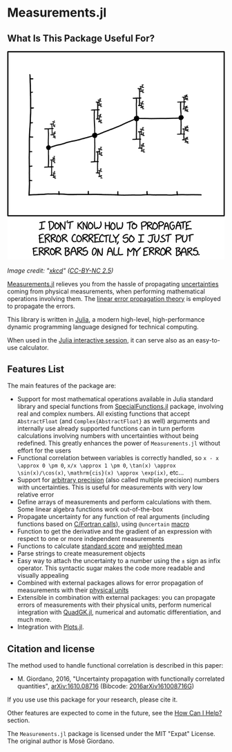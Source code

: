 Measurements.jl
===============

## What Is This Package Useful For?

![image](error_bars_2x.png)

*Image credit: "[xkcd](https://xkcd.com/2110/)" ([CC-BY-NC
2.5](https://creativecommons.org/licenses/by-nc/2.5/))*

[Measurements.jl](https://github.com/JuliaPhysics/Measurements.jl) relieves you
from the hassle of propagating
[uncertainties](https://en.wikipedia.org/wiki/Measurement_uncertainty) coming
from physical measurements, when performing mathematical operations involving
them.  The [linear error propagation
theory](https://en.wikipedia.org/wiki/Propagation_of_uncertainty) is employed to
propagate the errors.

This library is written in [Julia](http://julialang.org/), a modern high-level,
high-performance dynamic programming language designed for technical computing.

When used in the [Julia interactive
session](https://docs.julialang.org/en/v1/stdlib/REPL/), it can serve also as an
easy-to-use calculator.

## Features List

The main features of the package are:

- Support for most mathematical operations available in Julia standard library
  and special functions from
  [SpecialFunctions.jl](https://github.com/JuliaMath/SpecialFunctions.jl)
  package, involving real and complex numbers. All existing functions that
  accept `AbstractFloat` (and `Complex{AbstractFloat}` as well) arguments and
  internally use already supported functions can in turn perform calculations
  involving numbers with uncertainties without being redefined. This greatly
  enhances the power of `Measurements.jl` without effort for the users
- Functional correlation between variables is correctly handled, so ``x - x
  \approx 0 \pm 0``, ``x/x \approx 1 \pm 0``, ``\tan(x) \approx
  \sin(x)/\cos(x)``, ``\mathrm{cis}(x) \approx \exp(ix)``, etc\...
- Support for [arbitrary
  precision](https://docs.julialang.org/en/v1/manual/integers-and-floating-point-numbers/#Arbitrary-Precision-Arithmetic-1)
  (also called multiple precision) numbers with uncertainties. This is useful
  for measurements with very low relative error
- Define arrays of measurements and perform calculations with them.  Some linear
  algebra functions work out-of-the-box
- Propagate uncertainty for any function of real arguments (including functions
  based on [C/Fortran
  calls](https://docs.julialang.org/en/v1/manual/calling-c-and-fortran-code/)),
  using `@uncertain`
  [macro](https://docs.julialang.org/en/v1/manual/metaprogramming/)
- Function to get the derivative and the gradient of an expression with respect
  to one or more independent measurements
- Functions to calculate [standard
  score](https://en.wikipedia.org/wiki/Standard_score) and [weighted
  mean](https://en.wikipedia.org/wiki/Weighted_arithmetic_mean)
- Parse strings to create measurement objects
- Easy way to attach the uncertainty to a number using the `±` sign as infix
  operator. This syntactic sugar makes the code more readable and visually
  appealing
- Combined with external packages allows for error propagation of measurements
  with their [physical
  units](https://en.wikipedia.org/wiki/Units_of_measurement)
- Extensible in combination with external packages: you can propagate errors of
  measurements with their physical units, perform numerical integration with
  [QuadGK.jl](https://github.com/JuliaMath/QuadGK.jl), numerical and automatic
  differentiation, and much more.
- Integration with [Plots.jl](https://github.com/JuliaPlots/Plots.jl).

## Citation and license

The method used to handle functional correlation is described in this paper:

* M. Giordano, 2016, "Uncertainty propagation with functionally correlated
  quantities", [arXiv:1610.08716](http://arxiv.org/abs/1610.08716) (Bibcode:
  [2016arXiv161008716G](http://adsabs.harvard.edu/abs/2016arXiv161008716G))

If you use use this package for your research, please cite it.

Other features are expected to come in the future, see the [How Can I
Help?](@ref) section.

The `Measurements.jl` package is licensed under the MIT "Expat" License. The
original author is Mosè Giordano.
